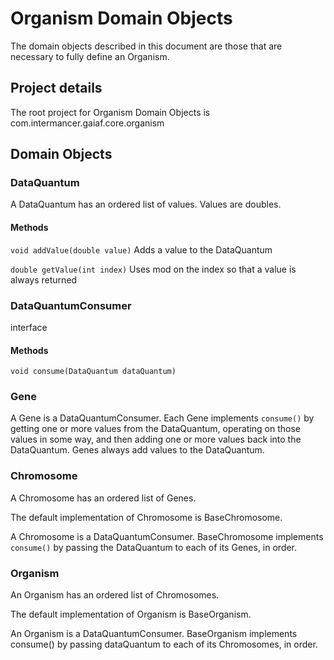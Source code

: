 # Organism Domain Objects

The domain objects described in this document are those that are necessary to fully define an Organism.

## Project details

The root project for Organism Domain Objects is com.intermancer.gaiaf.core.organism

## Domain Objects

### DataQuantum
A DataQuantum has an ordered list of values.  Values are doubles.

#### Methods

`void addValue(double value)` 
Adds a value to the DataQuantum

`double getValue(int index)` 
Uses mod on the index so that a value is always returned

### DataQuantumConsumer

interface

#### Methods

`void consume(DataQuantum dataQuantum)` 

### Gene
A Gene is a DataQuantumConsumer. Each Gene implements `consume()` by getting one or more values from the DataQuantum, operating on those values in some way, and then adding one or more values back into the DataQuantum.  Genes always add values to the DataQuantum.

### Chromosome
A Chromosome has an ordered list of Genes.

The default implementation of Chromosome is BaseChromosome.

A Chromosome is a DataQuantumConsumer.  BaseChromosome implements `consume()` by passing the DataQuantum to each of its Genes, in order.

### Organism
An Organism has an ordered list of Chromosomes.  

The default implementation of Organism is BaseOrganism.

An Organism is a DataQuantumConsumer. BaseOrganism implements consume() by passing dataQuantum to each of its Chromosomes, in order.
